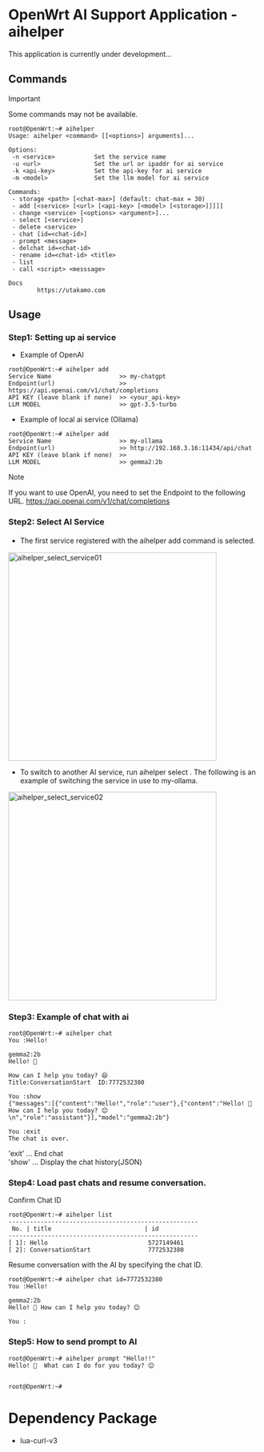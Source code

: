 # OpenWrt AI Support Application - aihelper
This application is currently under development...

## Commands
> [!IMPORTANT]
> Some commands may not be available.

```
root@OpenWrt:~# aihelper
Usage: aihelper <command> [[<options>] arguments]...

Options:
 -n <service>           Set the service name
 -u <url>               Set the url or ipaddr for ai service
 -k <api-key>           Set the api-key for ai service
 -m <model>             Set the llm model for ai service

Commands:
 - storage <path> [<chat-max>] (default: chat-max = 30)
 - add [<service> [<url> [<api-key> [<model> [<storage>]]]]]
 - change <service> [<options> <argument>]...
 - select [<service>]
 - delete <service>
 - chat [id=<chat-id>]
 - prompt <message>
 - delchat id=<chat-id>
 - rename id=<chat-id> <title> 
 - list
 - call <script> <messsage>

Docs
        https://utakamo.com
```
## Usage
### Step1: Setting up ai service  
- Example of OpenAI
```
root@OpenWrt:~# aihelper add
Service Name                   >> my-chatgpt
Endpoint(url)                  >> https://api.openai.com/v1/chat/completions
API KEY (leave blank if none)  >> <your_api-key>
LLM MODEL                      >> gpt-3.5-turbo
```
- Example of local ai service (Ollama) 
```
root@OpenWrt:~# aihelper add
Service Name                   >> my-ollama
Endpoint(url)                  >> http://192.168.3.16:11434/api/chat       
API KEY (leave blank if none)  >>
LLM MODEL                      >> gemma2:2b
``````
> [!NOTE]
> If you want to use OpenAI, you need to set the Endpoint to the following URL.
> https://api.openai.com/v1/chat/completions

### Step2: Select AI Service
- The first service registered with the aihelper add command is selected.　
<img width="416" alt="aihelper_select_service01" src="https://github.com/user-attachments/assets/03eec7e6-491e-4320-b08f-b61b0d04bbaa">  

- To switch to another AI service, run aihelper select <service-name>. The following is an example of switching the service in use to my-ollama.
<img width="416" alt="aihelper_select_service02" src="https://github.com/user-attachments/assets/e3b4acea-f4dd-4e4f-b120-83aeb215d8d1">  

### Step3: Example of chat with ai
```
root@OpenWrt:~# aihelper chat
You :Hello!

gemma2:2b
Hello! 👋  

How can I help you today? 😄
Title:ConversationStart  ID:7772532380

You :show
{"messages":[{"content":"Hello!","role":"user"},{"content":"Hello! 👋 How can I help you today? 😊 \n","role":"assistant"}],"model":"gemma2:2b"}

You :exit
The chat is over.
```
'exit' ... End chat  
'show' ... Display the chat history(JSON)

### Step4: Load past chats and resume conversation.
Confirm Chat ID
```
root@OpenWrt:~# aihelper list
-----------------------------------------------------
 No. | title                          | id
-----------------------------------------------------
[ 1]: Hello                            5727149461
[ 2]: ConversationStart                7772532380
```
Resume conversation with the AI by specifying the chat ID.
```
root@OpenWrt:~# aihelper chat id=7772532380
You :Hello!

gemma2:2b
Hello! 👋 How can I help you today? 😊

You :
```
### Step5: How to send prompt to AI
```
root@OpenWrt:~# aihelper prompt "Hello!!"
Hello! 👋  What can I do for you today? 😊 


root@OpenWrt:~# 
```
# Dependency Package
- lua-curl-v3
